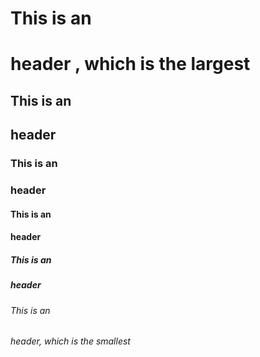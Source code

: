 # This is an <h1> header , which is the largest
## This is an <h2> header
### This is an <h3> header
#### This is an <h4> header
##### This is an <h5> header
###### This is an <h6> header, which is the smallest
